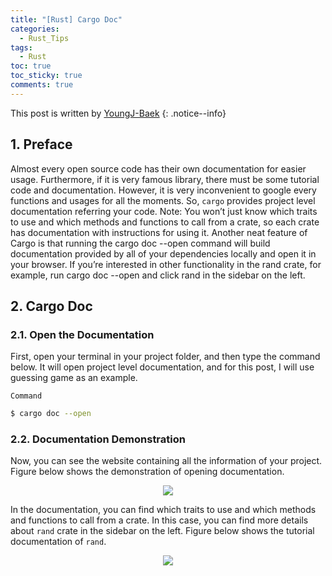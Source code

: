 ```yaml
---
title: "[Rust] Cargo Doc"
categories:
  - Rust_Tips
tags:
  - Rust
toc: true
toc_sticky: true
comments: true
---
```


This post is written by [YoungJ-Baek](https://github.com/YoungJ-Baek)
{: .notice--info}

## 1. Preface

Almost every open source code has their own documentation for easier usage. Furthermore, if it is very famous library, there must be some tutorial code and documentation. However, it is very inconvenient to google every functions and usages for all the moments. So, `cargo` provides project level documentation referring your code.
Note: You won’t just know which traits to use and which methods and functions to call from a crate, so each crate has documentation with instructions for using it. Another neat feature of Cargo is that running the cargo doc --open command will build documentation provided by all of your dependencies locally and open it in your browser. If you’re interested in other functionality in the rand crate, for example, run cargo doc --open and click rand in the sidebar on the left.

## 2. Cargo Doc

### 2.1. Open the Documentation

First, open your terminal in your project folder, and then type the command below. It will open project level documentation, and for this post, I will use guessing game as an example.

<div class="notice--primary" markdown="1">

`Command`

```bash
$ cargo doc --open
```

</div>

### 2.2. Documentation Demonstration

Now, you can see the website containing all the information of your project. Figure below shows the demonstration of opening documentation.

<p align="center"><img src="/assets/images/posts/cargo_doc_main.jpg"></p>

In the documentation, you can find which traits to use and which methods and functions to call from a crate. In this case, you can find more details about `rand` crate in the sidebar on the left. Figure below shows the tutorial documentation of `rand`.

<p align="center"><img src="/assets/images/posts/cargo_doc_rand.jpg"></p>
